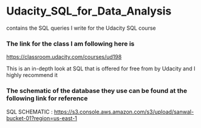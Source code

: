 # Udacity_SQL_for_Data_Analysis
contains the SQL queries I write for the Udacity SQL course


### The link for the class I am following here is
https://classroom.udacity.com/courses/ud198

This is an in-depth look at SQL that is offered for free from by Udacity and I highly recommend it

### The schematic of the database they use can be found at the following link for reference
SQL SCHEMATIC : https://s3.console.aws.amazon.com/s3/upload/sanwal-bucket-01?region=us-east-1
